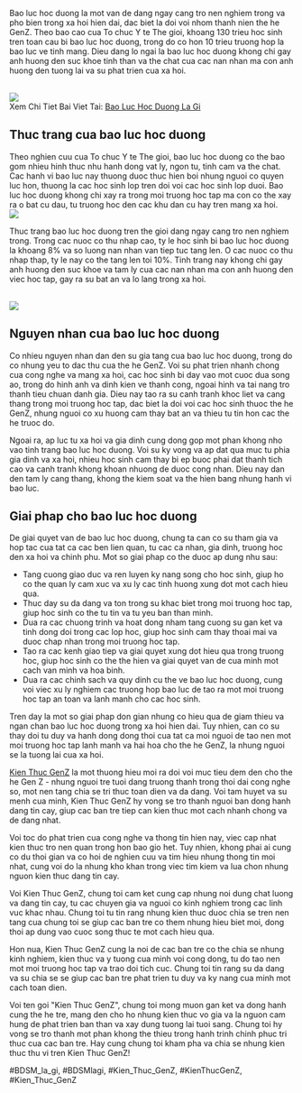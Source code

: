 <p>Bao luc hoc duong la mot van de dang ngay cang tro nen nghiem trong va pho bien trong xa hoi hien dai, dac biet la doi voi nhom thanh nien the he GenZ. Theo bao cao cua To chuc Y te The gioi, khoang 130 trieu hoc sinh tren toan cau bi bao luc hoc duong, trong do co hon 10 trieu truong hop la bao luc ve tinh mang. Dieu dang lo ngai la bao luc hoc duong khong chi gay anh huong den suc khoe tinh than va the chat cua cac nan nhan ma con anh huong den tuong lai va su phat trien cua xa hoi.</p><br><img src="https://kienthucgenz.com/wp-content/uploads/2025/03/Logo-kienthucgenz.com_.png"></br>
Xem Chi Tiet Bai Viet Tai: <a href="https://kienthucgenz.com/bao-luc-hoc-duong-la-gi/">Bao Luc Hoc Duong La Gi</a><h2>Thuc trang cua bao luc hoc duong</h2><p>Theo nghien cuu cua To chuc Y te The gioi, bao luc hoc duong co the bao gom nhieu hinh thuc nhu hanh dong vat ly, ngon tu, tinh cam va the chat. Cac hanh vi bao luc nay thuong duoc thuc hien boi nhung nguoi co quyen luc hon, thuong la cac hoc sinh lop tren doi voi cac hoc sinh lop duoi. Bao luc hoc duong khong chi xay ra trong moi truong hoc tap ma con co the xay ra o bat cu dau, tu truong hoc den cac khu dan cu hay tren mang xa hoi.<br><img src="https://kienthucgenz.com/wp-content/uploads/2025/03/viral-la-gi-kham-pha-su-lan-truyen-manh-me-trong-thoi-dai-so-67d144e681b93.jpg"></br><p>Thuc trang bao luc hoc duong tren the gioi dang ngay cang tro nen nghiem trong. Trong cac nuoc co thu nhap cao, ty le hoc sinh bi bao luc hoc duong la khoang 8% va so luong nan nhan van tiep tuc tang len. O cac nuoc co thu nhap thap, ty le nay co the tang len toi 10%. Tinh trang nay khong chi gay anh huong den suc khoe va tam ly cua cac nan nhan ma con anh huong den viec hoc tap, gay ra su bat an va lo lang trong xa hoi.</p><br><img src="https://kienthucgenz.com/wp-content/uploads/2025/03/bao-luc-hoc-duong-la-gi-tac-dong-nguyen-nhan-va-giai-phap-hieu-qua-67d139b69be06.jpg"></br><h2>Nguyen nhan cua bao luc hoc duong</h2><p>Co nhieu nguyen nhan dan den su gia tang cua bao luc hoc duong, trong do co nhung yeu to dac thu cua the he GenZ. Voi su phat trien nhanh chong cua cong nghe va mang xa hoi, cac hoc sinh bi day vao mot cuoc dua song ao, trong do hinh anh va dinh kien ve thanh cong, ngoai hinh va tai nang tro thanh tieu chuan danh gia. Dieu nay tao ra su canh tranh khoc liet va cang thang trong moi truong hoc tap, dac biet la doi voi cac hoc sinh thuoc the he GenZ, nhung nguoi co xu huong cam thay bat an va thieu tu tin hon cac the he truoc do.<p>Ngoai ra, ap luc tu xa hoi va gia dinh cung dong gop mot phan khong nho vao tinh trang bao luc hoc duong. Voi su ky vong va ap dat qua muc tu phia gia dinh va xa hoi, nhieu hoc sinh cam thay bi ep buoc phai dat thanh tich cao va canh tranh khong khoan nhuong de duoc cong nhan. Dieu nay dan den tam ly cang thang, khong the kiem soat va the hien bang nhung hanh vi bao luc.</p><h2>Giai phap cho bao luc hoc duong</h2><p>De giai quyet van de bao luc hoc duong, chung ta can co su tham gia va hop tac cua tat ca cac ben lien quan, tu cac ca nhan, gia dinh, truong hoc den xa hoi va chinh phu. Mot so giai phap co the duoc ap dung nhu sau:<ul>
<li>Tang cuong giao duc va ren luyen ky nang song cho hoc sinh, giup ho co the quan ly cam xuc va xu ly cac tinh huong xung dot mot cach hieu qua.</li>
<li>Thuc day su da dang va ton trong su khac biet trong moi truong hoc tap, giup hoc sinh co the tu tin va tu yeu ban than minh.</li>
<li>Dua ra cac chuong trinh va hoat dong nham tang cuong su gan ket va tinh dong doi trong cac lop hoc, giup hoc sinh cam thay thoai mai va duoc chap nhan trong moi truong hoc tap.</li>
<li>Tao ra cac kenh giao tiep va giai quyet xung dot hieu qua trong truong hoc, giup hoc sinh co the the hien va giai quyet van de cua minh mot cach van minh va hoa binh.</li>
<li>Dua ra cac chinh sach va quy dinh cu the ve bao luc hoc duong, cung voi viec xu ly nghiem cac truong hop bao luc de tao ra mot moi truong hoc tap an toan va lanh manh cho cac hoc sinh.</li>
</ul><p>Tren day la mot so giai phap don gian nhung co hieu qua de giam thieu va ngan chan bao luc hoc duong trong xa hoi hien dai. Tuy nhien, can co su thay doi tu duy va hanh dong dong thoi cua tat ca moi nguoi de tao nen mot moi truong hoc tap lanh manh va hai hoa cho the he GenZ, la nhung nguoi se la tuong lai cua xa hoi.</p><p><a href="https://kienthucgenz.com/">Kien Thuc GenZ</a> la mot thuong hieu moi ra doi voi muc tieu dem den cho the he Gen Z - nhung nguoi tre tuoi dang truong thanh trong thoi dai cong nghe so, mot nen tang chia se tri thuc toan dien va da dang. Voi tam huyet va su menh cua minh, Kien Thuc GenZ hy vong se tro thanh nguoi ban dong hanh dang tin cay, giup cac ban tre tiep can kien thuc mot cach nhanh chong va de dang nhat.

Voi toc do phat trien cua cong nghe va thong tin hien nay, viec cap nhat kien thuc tro nen quan trong hon bao gio het. Tuy nhien, khong phai ai cung co du thoi gian va co hoi de nghien cuu va tim hieu nhung thong tin moi nhat, cung voi do la nhung kho khan trong viec tim kiem va lua chon nhung nguon kien thuc dang tin cay.

Voi Kien Thuc GenZ, chung toi cam ket cung cap nhung noi dung chat luong va dang tin cay, tu cac chuyen gia va nguoi co kinh nghiem trong cac linh vuc khac nhau. Chung toi tu tin rang nhung kien thuc duoc chia se tren nen tang cua chung toi se giup cac ban tre co them nhung hieu biet moi, dong thoi ap dung vao cuoc song thuc te mot cach hieu qua.

Hon nua, Kien Thuc GenZ cung la noi de cac ban tre co the chia se nhung kinh nghiem, kien thuc va y tuong cua minh voi cong dong, tu do tao nen mot moi truong hoc tap va trao doi tich cuc. Chung toi tin rang su da dang va su chia se se giup cac ban tre phat trien tu duy va ky nang cua minh mot cach toan dien.

Voi ten goi "Kien Thuc GenZ", chung toi mong muon gan ket va dong hanh cung the he tre, mang den cho ho nhung kien thuc vo gia va la nguon cam hung de phat trien ban than va xay dung tuong lai tuoi sang. Chung toi hy vong se tro thanh mot phan khong the thieu trong hanh trinh chinh phuc tri thuc cua cac ban tre. Hay cung chung toi kham pha va chia se nhung kien thuc thu vi tren Kien Thuc GenZ!</p>
#BDSM_la_gi, #BDSMlagi, #Kien_Thuc_GenZ, #KienThucGenZ, #Kien_Thuc_GenZ
